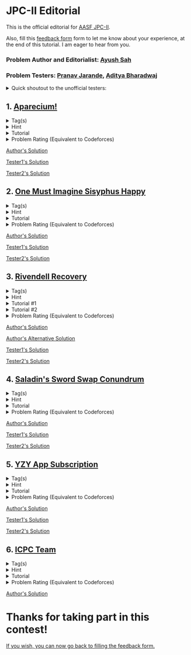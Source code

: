 # JPC-II Editorial
This is the official editorial for [AASF JPC-II](https://www.hackerrank.com/junior-programming-contest-ii).

Also, fill this [feedback form](https://forms.gle/g5hBL71arjBGFwQq6) form to let me know about your experience, at the end of this tutorial. I am eager to hear from you.

### Problem Author and Editorialist: [Ayush Sah](https://www.linkedin.com/in/ay-ew-sh/)

### Problem Testers: [Pranav Jarande](https://www.linkedin.com/in/pranav-jarande-997a22257/), [Aditya Bharadwaj](https://www.linkedin.com/in/aditya-bharadwaj-134847157/)
<details>
<summary>Quick shoutout to the unofficial testers:</summary>
NonTechNerd69, Sohail, Hippie for their valuable feedback! :heart:
</details>

## 1. [Aparecium!](https://www.hackerrank.com/contests/junior-programming-contest-ii/challenges/aparecium)
<details>
<summary>Tag(s)</summary>

  `String` `String Matching` `Hash Table` `2 Pointers`
</details>
<details>
<summary>Hint</summary>

```
Do what the problem says.
```
</details>
<details>
<summary>Tutorial</summary>

  Iterate over the whole string and store the string of length 2 by concatenating the current and the next character in a hash set. For every $i$, reverse this string and check whether it already exists in the hash set or not. If it does, return True. Otherwise, return False.

**Time Complexity**: O(N)
</details>
<details>
<summary>Problem Rating (Equivalent to Codeforces)</summary>
  
  > 800
</details>

[Author's Solution](1.%20Aparecium/author's_solution.cpp#L191)

[Tester1's Solution](1.%20Aparecium/tester1's_solution.cpp)

[Tester2's Solution](1.%20Aparecium/tester2's_solution.cpp)

## 2. [One Must Imagine Sisyphus Happy](https://www.hackerrank.com/contests/junior-programming-contest-ii/challenges/kafkacamus)
<details>
<summary>Tag(s)</summary>

  `Game` `String` `Greedy` `Sorting`
</details>
<details>
<summary>Hint</summary>

```
  When does Kafka have advantage over Camus?
```
</details>
<details>
<summary>Tutorial</summary>

  Let us assume that, the total number of common words known to both are $k$. Now, to play optimally each of them should first exhaust the common list of words (Why?). So, if we can find out when Kafka has advantage over Camus then we can determine who the winner would be. It is obvious that the one who knows more words wins. So, the situation of advantage arises when both of them know the exact same number of words.

For this case, it is easy to observe that Kafka has an advantage over Camus when the count of common words is odd. This is because, for each common word that Kafka uses, Camus loses that word. Eventually, Kafka ending up using the last common word always. This would mean that Kafka would have **effectively** 1 more word than Camus and would thus win as $n+1 > m$, when $n = m$.

**Time Complexity:** $O((n+m)\log{|String|})$
</details>
<details>
<summary>Problem Rating (Equivalent to Codeforces)</summary>
   
  > 1000
</details>

[Author's Solution](2.%20One%20Must%20Imagine%20Sisyphus%20Happy/author's_solution.cpp#L191)

[Tester1's Solution](2.%20One%20Must%20Imagine%20Sisyphus%20Happy/tester1's_solution.cpp)

[Tester2's Solution](2.%20One%20Must%20Imagine%20Sisyphus%20Happy/tester2's_solution.cpp)

## 3. [Rivendell Recovery](https://www.hackerrank.com/contests/junior-programming-contest-ii/challenges/rivendell)
<details>
<summary>Tag(s)</summary>

  `Search` `Simulation` `Sorting` `Policy Based Data Structure`
</details>
<details>
<summary>Hint</summary>

```
What if we maintained an array of unoccupied seats and simulated the whole process?
```
</details>
<details>
<summary>Tutorial #1</summary>

This is a straight forward problem of simulation. One such way to solve the problem is described here. Maintain an array of size n where each seat is initially unoccupied, denoted by -1. Iterate over this array and update the seat with the value 0 as they get occupied. Now, iterate over this updated array and from the very first seat which is unoccupied, increment the seat number starting from 1. Finally, do a linear search over this array to find the original seat number. 

Since, the constraints aren't very strict, a solution till $O(N\log{N}$ or $O(M\log{M})$ would pass as well. Although a brute implementation worse than this would give you TLE.

**Time Complexity:** $O(N)$
</details>
<details>
<summary>Tutorial #2</summary>

  This problem can be solved with the help of an ordered set from the [policy based data structure](https://codeforces.com/blog/entry/11080) class which gives all the basic operations that an STL ordered set gives, alongwith two extra functions `find_by_order()` and `order_of_key()`. Although, using this data structure here would result in a worse time complexity than [author's solution](3.%20Rivendell%20Recovery/author's_solution.cpp), it is still a very powerful data structure to learn. It helps to solve offline query based problems for example, in a very elegant way. The solution code can be found in [author's alternative solution](3.%20Rivendell%20Recovery/author's_alternative_solution.cpp).

Here is the extended version of the problem to try this method: https://www.thejoboverflow.com/problem/148/

**Time Complexity:** $O(N\log{N}+log(abs(N-M)))$
</details>
<details>
<summary>Problem Rating (Equivalent to Codeforces)</summary>
   
  > 1100
</details>

[Author's Solution](3.%20Rivendell%20Recovery/author's_solution.cpp#L184)

[Author's Alternative Solution](3.%20Rivendell%20Recovery/author's_alternative_solution.cpp)

[Tester1's Solution](3.%20Rivendell%20Recovery/tester1's_solution.cpp)

[Tester2's Solution](3.%20Rivendell%20Recovery/tester2's_solution.cpp)

## 4. [Saladin's Sword Swap Conundrum](https://www.hackerrank.com/contests/junior-programming-contest-ii/challenges/saladin)
<details>
<summary>Tag(s)</summary>

  `Array Shifting` `Derangement` 
</details>
<details>
<summary>Hint</summary>

```
This is a problem of derangement. How is the possibility of a possible derangement related to the count of each element?
```
</details>
<details>
<summary>Tutorial</summary>

Derangement can be defined as an arrangement in which no element is in its original position. Thus, it is easy to figure out that in this problem, if we can make a valid derangement of the given sequence, then Baldwin wins. But, doing it in a naive way would be computationally difficult. So, instead of embarking upon the journey to print this derangement let us first figure out if there is a way to determine whether Baldwin can even win or not. Upon inspection of few examples, we can make a key observation that if the count of any element in the sequence is more than $\left\lfloor\frac{N}{2}\right \rfloor$, it is not possible to generate a derangement. Let's prove it:
``` 
PROOF

STATEMENT: If an element occurs more than 'half the size' number of times in an array then the derangement of that array is not possible.
Let us say that it is possible to make a derangement even if an element's count is more than half of the total input size. So, to generate the derangement we try to pick this number and at every occurrence of it,  we fill the remaining numbers in. But, eventually we run out of remaining numbers as there would always be atleast 1 empty position where nothing but this selected element could only go in. This arrangement is not a valid derangement.
Hence, by contradiction we prove our statement.
```
Thus, Baldwin can only win if all elements occur not more than $\left\lfloor\frac{N}{2}\right \rfloor$ times. 

Now, to generate a valid derangement we can take help of our result above. If we can have all the same coloured sheaths in a line, then we know that the colour appearing for the most number of times would also require most number of other remaining colours to fill their position. So, if we rotate this sorted sequence by an amount of $\left\lfloor\frac{N}{2}\right \rfloor$, then we can guarantee that no element of maximum occurence is in its original position. Thus as a result of the statement that we proved and this observation, we ensure that we get a valid derangement and none of the elements are in their original position.

**Time Complexity:** $O(N\log{N})$
</details>
<details>
<summary>Problem Rating (Equivalent to Codeforces)</summary>
   
  > 1400
</details>

[Author's Solution](4.%20Saladin's%20Sword%20Swap%20Conundrum/author's_solution.cpp#L185)

[Tester1's Solution](4.%20Saladin's%20Sword%20Swap%20Conundrum/tester1's_solution.cpp)

[Tester2's Solution](4.%20Saladin's%20Sword%20Swap%20Conundrum/tester2's_solution.cpp)

## 5. [YZY App Subscription](https://www.hackerrank.com/contests/junior-programming-contest-ii/challenges/yzyapp)
<details>
<summary>Tag(s)</summary>

  `Coordinate Compression` `Sorting` `Difference Array` `Sweep Line`
</details>
<details>
<summary>Hint</summary>

```
You have to find out the total cost incurred on each day without YZY Deluxe and compare and find out the better one.
```
</details>
<details>
<summary>Tutorial</summary>

  Since, the constraints over the number of days are very large, its not feasible to iterate over them and calculate the total sum. So, we instead use the coordinate compression technique since we only need the starting and ending days of each album. 

Assume you have an ifinite time length spanning over $[1, \infty)$. Now, for each pair of $(a_i,b_i)$ we can get our non-overlapping segments of time by splitting them over the time length. 
```
EXAMPLE
Say, the days are {1,5} and {4,10} for two albums. The finals time segments would be:
[1,3] [4,5] [6,10] [11, ∞) where [4,5] is the segment where both the albums are listened to.
These segments can also be viewed like this:
[1,4) [4,6) [6,11) [11, ∞)
```
So, now to represent these segments we only need to deal with the left end-points of each segment which are either $a_i$ or $b_i+1$ ( $\boxed{b_i+1}$ can be understood as the first day $i^{th}$ album isn't listened to). The reason for this is that, only the start or end day of an album listened to matters. Now, on the ${a_i}^{th}$ day, the toal cost would increase by a value of $c_i$ and on the ${b_i}^{th}$ day it will decrease by $c_i$.

After we get the segments, we now need to calculate the cost for **each segment**, and compare it with K, the price of the subscription. Thus, for implementation we can use a map (since we need the time stamps in a sorted manner) to store the change that is happening to the total cost on each critical day, i.e., the left end-points of each and every segment. At the, end we get the final total answer.

**Time Complexity:** $O(N\log{A})$ where A is the upper bound of binary search.

</details>
<details>
<summary>Problem Rating (Equivalent to Codeforces)</summary>
   
  > 1500
</details>

[Author's Solution](5.%20YZY%20App%20Subscription/author's_solution.cpp#L191)

[Tester1's Solution](5.%20YZY%20App%20Subscription/tester1's_solution.cpp)

[Tester2's Solution](5.%20YZY%20App%20Subscription/tester2's_solution.cpp)

## 6. [ICPC Team](https://www.hackerrank.com/contests/junior-programming-contest-ii/challenges/icpcteam)
<details>
<summary>Tag(s)</summary>

  `Binary Search` `Bitmasking` `DP`
</details>
<details>
<summary>Hint</summary>

```
How can we represent a yes/no valued tuple in a quick way?
```
</details>
<details>
<summary>Tutorial</summary>

A naive brute force solution will give TLE as for the worst case, it will be in the order of $5 \times {3000 \choose 3} \approx 2 \times 10^{10}.$ So, we need to think of a better solution. Now, problems of the sort "maximum of minimum of value" or vice-verse can be reduced to a problem where we ask the question "Is there a possible answer more than a value x(say)?" and we get a series of Yes/No answers forming a predicate. Thus, we reduce our problem to a binary search over the answer problem. ([Refer to this blog for an explanation to build the intuition of binary search](https://www.topcoder.com/thrive/articles/Binary+Search#:~:text=%2D7.-,EXAMPLE,-At%20this%20point))

I won't be explaining the working of binary search as it would stretch the tutorial. You can find the dry run in an explained sample below.

The Yes/No question (the checker function) we have to get answer for, in our problem is-  Is the parameter greater than or equal to x (the middle value of binary search)? If it is, we set that bit as 1, otherwise 0 (This is the step of bitmasking). In this way, we need to find the masks for all the $n$ people. Since, there are only two option for each attribute we can have only $2^5$ maximum unique masks. Thus, we can get rid of repeated masks and only deal with the unique masks as we just have to maximise our efficiency(and not find out an actual combination of 3 people). Now, after generating these masks we need to take any 3 and check if the total overlap of all parameters is the complete power set mask or not, i.e.,  all the bits are set or not. This can be done in $2^5\times2^5\times2^5$ ways for the worst case as we got rid of repeated masks.

Here is an illustration of the sample testcase:
![Screenshot 2024-05-19 033304](https://github.com/xARSENICx/jpc-ii-editorial/assets/75406648/96f34618-4aad-446f-9bb8-f0174a187634)


**Time Complexity:** $O\left( \left( 5N+{\left( 2^{5} \right)}^3 \right )log(N) \right)$
</details>
<details>
<summary>Problem Rating (Equivalent to Codeforces)</summary>
   
  > 1700
</details>

[Author's Solution](6.%20ICPC%20Team/author's_solution.cpp#L187)

# Thanks for taking part in this contest!
[If you wish, you can now go back to filling the feedback form.](https://forms.gle/g5hBL71arjBGFwQq6)
